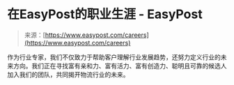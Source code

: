 <!--yml

category: 未分类

date: 2024-05-29 12:29:32

-->

# 在EasyPost的职业生涯 - EasyPost

> 来源：[https://www.easypost.com/careers](https://www.easypost.com/careers)

作为行业专家，我们不仅致力于帮助客户理解行业发展趋势，还努力定义行业的未来方向。我们正在寻找富有亲和力、富有活力、富有创造力、聪明且可靠的候选人加入我们的团队，共同揭开物流行业的未来。
